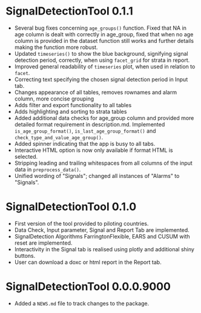 # SignalDetectionTool 0.1.1

* Several bug fixes concerning `age_groups()` function. Fixed that NA in age column is dealt with correctly in age_group, fixed that when no age column is provided in the dataset function still works and further details making the function more robust. 
* Updated `timeseries()` to show the blue background, signifying signal detection period, correctly, when using `facet_grid` for strata in report. 
* Improved general readability of `timeseries` plot, when used in relation to `facet`.
* Correcting text specifying the chosen signal detection period in Input tab.
* Changes appearance of all tables, removes rownames and alarm column, more concise grouping
* Adds filter and export functionality to all tables
* Adds highlighting and sorting to strata tables
* Added additional data checks for age_group column and provided more detailed format requirement in description.md. Implemented `is_age_group_format()`, `is_last_age_group_format()` and `check_type_and_value_age_group()`.
* Added spinner indicating that the app is busy to all tabs.
* Interactive HTML option is now only available if format HTML is selected.
* Stripping leading and trailing whitespaces from all columns of the input data in `preprocess_data()`.
* Unified wording of "Signals"; changed all instances of "Alarms" to "Signals".

# SignalDetectionTool 0.1.0

* First version of the tool provided to piloting countries.
* Data Check, Input parameter, Signal and Report Tab are implemented.
* SignalDetection Algorithms FarringtonFlexible, EARS and CUSUM with reset are implemented.
* Interactivity in the Signal tab is realised using plotly and additional shiny buttons.
* User can download a doxc or html report in the Report tab.

# SignalDetectionTool 0.0.0.9000

* Added a `NEWS.md` file to track changes to the package.
